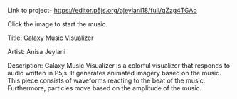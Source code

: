 Link to project- https://editor.p5js.org/ajeylani18/full/qZzg4TGAo

Click the image to start the music. 

Title: Galaxy Music Visualizer

Artist: Anisa Jeylani

Description:  Galaxy Music Visualizer is a colorful visualizer that responds to audio written in P5js. It generates animated imagery based on the music. This piece consists of waveforms reacting to the beat of the music. Furthermore, particles move based on the amplitude of the music.

